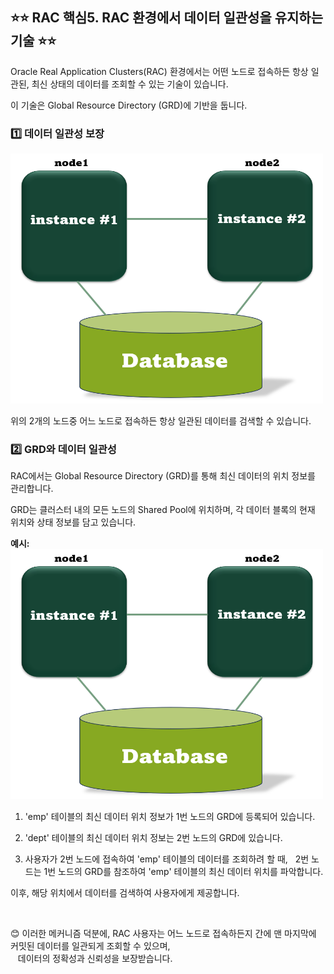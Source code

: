 ## ⭐⭐ RAC 핵심5. RAC 환경에서 데이터 일관성을 유지하는 기술  ⭐⭐

Oracle Real Application Clusters(RAC) 환경에서는 어떤 노드로 접속하든 항상 일관된, 
최신 상태의 데이터를 조회할 수 있는 기술이 있습니다. 

이 기술은 Global Resource Directory (GRD)에 기반을 둡니다.

### 1️⃣ 데이터 일관성 보장

<img src="https://github.com/oracleyu01/rac_class/blob/main/rac%EA%B7%B8%EB%A6%BC.png" width="500" height="400">


위의 2개의 노드중 어느 노드로 접속하든 항상 일관된 데이터를 검색할 수 있습니다.

### 2️⃣ GRD와 데이터 일관성

RAC에서는 Global Resource Directory (GRD)를 통해 최신 데이터의 위치 정보를 관리합니다.

GRD는 클러스터 내의 모든 노드의 Shared Pool에 위치하며, 각 데이터 블록의 현재 위치와 상태 정보를 담고 있습니다.

**예시:**
<img src="https://github.com/oracleyu01/rac_class/blob/main/rac%EA%B7%B8%EB%A6%BC.png" width="500" height="400">

1. 'emp' 테이블의 최신 데이터 위치 정보가 1번 노드의 GRD에 등록되어 있습니다.  

2. 'dept' 테이블의 최신 데이터 위치 정보는 2번 노드의 GRD에 있습니다.

3. 사용자가 2번 노드에 접속하여 'emp' 테이블의 데이터를 조회하려 할 때,
   &nbsp;&nbsp;2번 노드는 1번 노드의 GRD를 참조하여 'emp' 테이블의 최신 데이터 위치를 파악합니다. 

이후, 해당 위치에서 데이터를 검색하여 사용자에게 제공합니다.  

&nbsp;
&nbsp;
&nbsp;

😊 이러한 메커니즘 덕분에, RAC 사용자는 어느 노드로 접속하든지 간에 맨 마지막에 커밋된 데이터를 일관되게 조회할 수 있으며,  
&nbsp;&nbsp;&nbsp;데이터의 정확성과 신뢰성을 보장받습니다.

